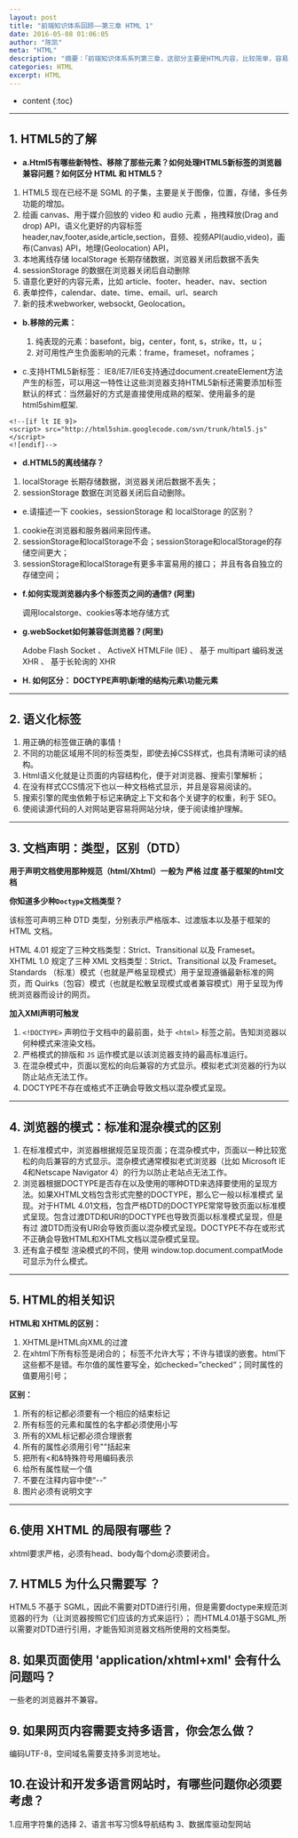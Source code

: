 ```yaml
---
layout: post
title: "前端知识体系回顾——第三章 HTML 1"
date: 2016-05-08 01:06:05
author: "陈凯"
meta: "HTML"
description: "摘要：「前端知识体系系列第三章，这部分主要是HTML内容，比较简单，容易掌握，分为两个部分讲解。这是第一部分。」"
categories: HTML
excerpt: HTML
---
```


* content
{:toc}

----


## 1. HTML5的了解
+ **a.Html5有哪些新特性、移除了那些元素？如何处理HTML5新标签的浏览器兼容问题？如何区分 HTML 和 HTML5？**
1. HTML5 现在已经不是 SGML 的子集，主要是关于图像，位置，存储，多任务功能的增加。
2. 绘画 canvas、用于媒介回放的 video 和 audio 元素 ，拖拽释放(Drag and drop) API，语义化更好的内容标签 header,nav,footer,aside,article,section，音频、视频API(audio,video)，画布(Canvas) API，地理(Geolocation) API，
3. 本地离线存储 localStorage 长期存储数据，浏览器关闭后数据不丢失
4. sessionStorage 的数据在浏览器关闭后自动删除
5. 语意化更好的内容元素，比如 article、footer、header、nav、section
6. 表单控件，calendar、date、time、email、url、search
7. 新的技术webworker, websockt, Geolocation。

+ **b.移除的元素：**
     1. 纯表现的元素：basefont，big，center，font, s，strike，tt，u；     
     2. 对可用性产生负面影响的元素：frame，frameset，noframes； 
 
+ c.支持HTML5新标签：
IE8/IE7/IE6支持通过document.createElement方法产生的标签，可以用这一特性让这些浏览器支持HTML5新标还需要添加标签默认的样式：当然最好的方式是直接使用成熟的框架、使用最多的是html5shim框架.

```
<!--[if lt IE 9]> 
<script> src="http://html5shim.googlecode.com/svn/trunk/html5.js"</script>
<![endif]-->
```

+ **d.HTML5的离线储存？**

1. localStorage    长期存储数据，浏览器关闭后数据不丢失；
2. sessionStorage  数据在浏览器关闭后自动删除。

+ e.请描述一下 cookies，sessionStorage 和 localStorage 的区别？
1. cookie在浏览器和服务器间来回传递。 
2. sessionStorage和localStorage不会；sessionStorage和localStorage的存储空间更大；
3. sessionStorage和localStorage有更多丰富易用的接口； 并且有各自独立的存储空间；

+ **f.如何实现浏览器内多个标签页之间的通信? (阿里)**   
    
    调用localstorge、cookies等本地存储方式 

+ **g.webSocket如何兼容低浏览器？(阿里)**

    Adobe Flash Socket 、 ActiveX HTMLFile (IE) 、 基于 multipart 编码发送 XHR 、 基于长轮询的 XHR

+ **H.  如何区分： DOCTYPE声明\新增的结构元素\功能元素**


----------


## 2. 语义化标签

1. 用正确的标签做正确的事情！
2. 不同的功能区域用不同的标签类型，即使去掉CSS样式，也具有清晰可读的结构。    
3. Html语义化就是让页面的内容结构化，便于对浏览器、搜索引擎解析；
4. 在没有样式CCS情况下也以一种文档格式显示，并且是容易阅读的。
5. 搜索引擎的爬虫依赖于标记来确定上下文和各个关键字的权重，利于 SEO。
6. 使阅读源代码的人对网站更容易将网站分块，便于阅读维护理解。


----------


## 3. 文档声明：类型，区别（DTD）

**用于声明文档使用那种规范（html/Xhtml）一般为 严格 过度 基于框架的html文档**

**你知道多少种`Doctype`文档类型？**

该标签可声明三种 DTD 类型，分别表示严格版本、过渡版本以及基于框架的 HTML 文档。

HTML 4.01 规定了三种文档类型：Strict、Transitional 以及 Frameset。
XHTML 1.0 规定了三种 XML 文档类型：Strict、Transitional 以及 Frameset。
Standards （标准）模式（也就是严格呈现模式）用于呈现遵循最新标准的网页，而 Quirks（包容）模式（也就是松散呈现模式或者兼容模式）用于呈现为传统浏览器而设计的网页。

**加入XMl声明可触发 <?xml version="1.0" encoding="UTF-8"?>**

1. `<!DOCTYPE>` 声明位于文档中的最前面，处于 `<html>` 标签之前。告知浏览器以何种模式来渲染文档。
2. 严格模式的排版和 `JS` 运作模式是以该浏览器支持的最高标准运行。
3. 在混杂模式中，页面以宽松的向后兼容的方式显示。模拟老式浏览器的行为以防止站点无法工作。
4. DOCTYPE不存在或格式不正确会导致文档以混杂模式呈现。


----------


## 4. 浏览器的模式：标准和混杂模式的区别

1. 在标准模式中，浏览器根据规范呈现页面；在混杂模式中，页面以一种比较宽松的向后兼容的方式显示。混杂模式通常模拟老式浏览器（比如 Microsoft IE 4和Netscape Navigator 4）的行为以防止老站点无法工作。
2. 浏览器根据DOCTYPE是否存在以及使用的哪种DTD来选择要使用的呈现方法。如果XHTML文档包含形式完整的DOCTYPE，那么它一般以标准模式 呈现。对于HTML 4.01文档，包含严格DTD的DOCTYPE常常导致页面以标准模式呈现。包含过渡DTD和URI的DOCTYPE也导致页面以标准模式呈现，但是有过 渡DTD而没有URI会导致页面以混杂模式呈现。DOCTYPE不存在或形式不正确会导致HTML和XHTML文档以混杂模式呈现。
3. 还有盒子模型 渲染模式的不同，使用 window.top.document.compatMode 可显示为什么模式。


----------


## 5. HTML的相关知识

**HTML和 XHTML的区别：**
1. XHTML是HTML向XML的过渡
2. 在xhtml下所有标签是闭合的； 标签不允许大写；不许与错误的嵌套。html下这些都不是错。布尔值的属性要写全，如checked=”checked“；同时属性的值要用引号；

**区别：**
1. 所有的标记都必须要有一个相应的结束标记
2. 所有标签的元素和属性的名字都必须使用小写
3. 所有的XML标记都必须合理嵌套
4. 所有的属性必须用引号""括起来
5. 把所有<和&特殊符号用编码表示
6. 给所有属性赋一个值
7. 不要在注释内容中使“--”
8. 图片必须有说明文字


----------


## 6.使用 XHTML 的局限有哪些？

xhtml要求严格，必须有head、body每个dom必须要闭合。

## 7. HTML5 为什么只需要写 <!DOCTYPE HTML>？

HTML5 不基于 SGML，因此不需要对DTD进行引用，但是需要doctype来规范浏览器的行为（让浏览器按照它们应该的方式来运行）；
而HTML4.01基于SGML,所以需要对DTD进行引用，才能告知浏览器文档所使用的文档类型。

## 8. 如果页面使用 'application/xhtml+xml' 会有什么问题吗？

一些老的浏览器并不兼容。

## 9. 如果网页内容需要支持多语言，你会怎么做？

编码UTF-8，空间域名需要支持多浏览地址。

## 10.在设计和开发多语言网站时，有哪些问题你必须要考虑？

1.应用字符集的选择 2、语言书写习惯&导航结构 3、数据库驱动型网站


